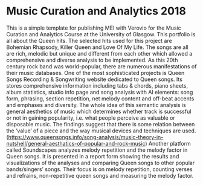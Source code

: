 # Music Curation and Analytics 2018

This is a simple template for publishing MEI with Verovio for the Music Curation and Analytics Course at the University of Glasgow.
This portfolio is all about the Queen hits. The selected hits used for this project are Bohemian Rhapsody, Killer Queen and Love Of My Life. The songs are all are rich, melodic but unique and different from each other which allowed a comprehensive and diverse analysis to be implemented. As this 20th century rock band was world-popular, there are numerous manifestations of their music databases. 
One of the most sophisticated projects is Queen Songs Recording & Songwriting website dedicated to Queen songs. Its stores comprehensive information including tabs & chords, piano sheets, album statistics, studio info page and song analysis with AI elements: song form, phrasing, section repetition, net melody content and off-beat accents and emphases and diversity. The whole idea of this semantic analysis is general aesthetics of music which determines whether track is successful or not in gaining popularity, i.e. what people perceive as valuable or disposable music. The findings suggest that there is some relation between the ‘value’ of a piece and the way musical devices and techniques are used. (https://www.queensongs.info/song-analysis/music-theory-in-nutshell/general-aesthatics-of-popular-and-rock-music)
Another platform called Soundscapes analyzes melody repetition and the melody factor in Queen songs. It is presented in a report form showing the results and visualizations of the analyses and comparing Queen songs to other popular bands/singers’ songs. Their focus is on melody repetition, counting verses and refrains, non-repetitive queen songs and measuring the melody factor.
